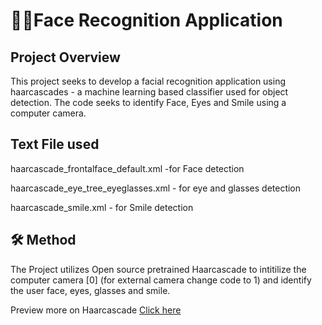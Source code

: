 # 👩👨Face Recognition Application

## Project Overview
This project seeks to develop a facial recognition application using haarcascades - a machine learning based classifier used for object detection. The code seeks to identify Face, Eyes and Smile using a computer camera.


## Text File used
haarcascade_frontalface_default.xml -for Face detection

haarcascade_eye_tree_eyeglasses.xml - for eye and glasses detection

haarcascade_smile.xml - for Smile detection


## 🛠 Method
The Project utilizes Open source pretrained Haarcascade to intitilize the computer camera [0] (for external camera change code to 1) and identify the user face, eyes, glasses and smile. 

Preview more on Haarcascade [Click here](https://github.com/opencv/opencv/tree/master/data/haarcascades)
